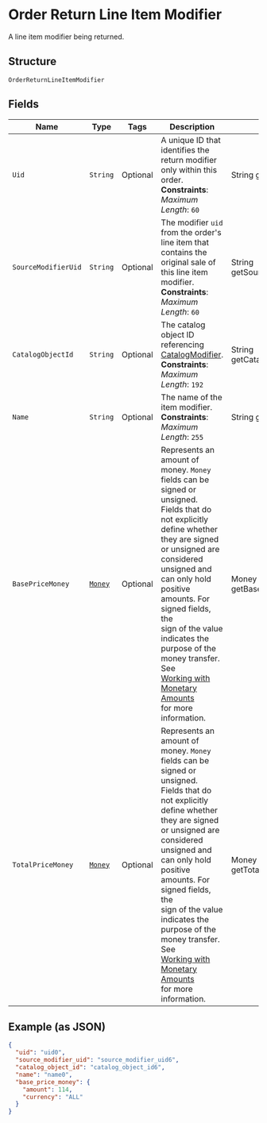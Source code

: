 
# Order Return Line Item Modifier

A line item modifier being returned.

## Structure

`OrderReturnLineItemModifier`

## Fields

| Name | Type | Tags | Description | Getter |
|  --- | --- | --- | --- | --- |
| `Uid` | `String` | Optional | A unique ID that identifies the return modifier only within this order.<br>**Constraints**: *Maximum Length*: `60` | String getUid() |
| `SourceModifierUid` | `String` | Optional | The modifier `uid` from the order's line item that contains the<br>original sale of this line item modifier.<br>**Constraints**: *Maximum Length*: `60` | String getSourceModifierUid() |
| `CatalogObjectId` | `String` | Optional | The catalog object ID referencing [CatalogModifier](/doc/models/catalog-modifier.md).<br>**Constraints**: *Maximum Length*: `192` | String getCatalogObjectId() |
| `Name` | `String` | Optional | The name of the item modifier.<br>**Constraints**: *Maximum Length*: `255` | String getName() |
| `BasePriceMoney` | [`Money`](/doc/models/money.md) | Optional | Represents an amount of money. `Money` fields can be signed or unsigned.<br>Fields that do not explicitly define whether they are signed or unsigned are<br>considered unsigned and can only hold positive amounts. For signed fields, the<br>sign of the value indicates the purpose of the money transfer. See<br>[Working with Monetary Amounts](https://developer.squareup.com/docs/build-basics/working-with-monetary-amounts)<br>for more information. | Money getBasePriceMoney() |
| `TotalPriceMoney` | [`Money`](/doc/models/money.md) | Optional | Represents an amount of money. `Money` fields can be signed or unsigned.<br>Fields that do not explicitly define whether they are signed or unsigned are<br>considered unsigned and can only hold positive amounts. For signed fields, the<br>sign of the value indicates the purpose of the money transfer. See<br>[Working with Monetary Amounts](https://developer.squareup.com/docs/build-basics/working-with-monetary-amounts)<br>for more information. | Money getTotalPriceMoney() |

## Example (as JSON)

```json
{
  "uid": "uid0",
  "source_modifier_uid": "source_modifier_uid6",
  "catalog_object_id": "catalog_object_id6",
  "name": "name0",
  "base_price_money": {
    "amount": 114,
    "currency": "ALL"
  }
}
```

